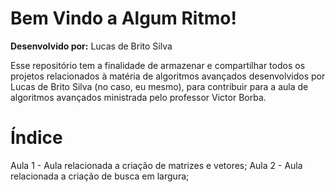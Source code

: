 # Bem Vindo a Algum Ritmo!

**Desenvolvido por:** Lucas de Brito Silva

Esse repositório tem a finalidade de armazenar e compartilhar todos os projetos relacionados à matéria de algoritmos avançados desenvolvidos por Lucas de Brito Silva (no caso, eu mesmo), para contribuir para a aula de algoritmos avançados ministrada pelo professor Victor Borba.

# Índice
Aula 1 - Aula relacionada a criação de matrizes e vetores;
Aula 2 - Aula relacionada a criação de busca em largura;